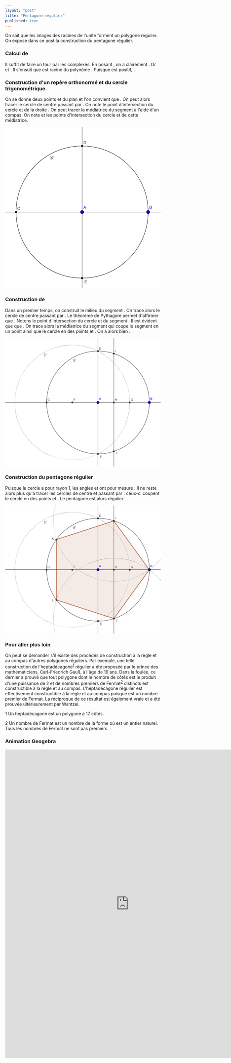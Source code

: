 ```yaml
---
layout: "post"
title: "Pentagone régulier"
published: true
---
```


On sait que les images des racines <script type="math/tex">n^\text{èmes}</script> de l'unité forment un polygone régulier. On expose dans ce post la construction du pentagone régulier.


### Calcul de <script type="math/tex">\cos\frac{2\pi}{5}</script>

Il suffit de faire un tour par les complexes. En posant <script type="math/tex">\omega=e^\frac{2i\pi}{5}</script>, on a clairement <script type="math/tex">1+\omega+\omega^2+\omega^3+\omega^4=\frac{\omega^5-1}{\omega-1}=0</script>.
Or <script type="math/tex">\omega+\omega^4=\omega+\frac{1}{\omega}=2\cos\frac{2\pi}{5}</script> et <script type="math/tex">\omega^2+\omega^3=\omega^2+\frac{1}{\omega^2}=2\cos\frac{4\pi}{5}=2(2\cos^2\frac{2\pi}{5}-1)</script>. Il s'ensuit que <script type="math/tex">\cos\frac{2\pi}{5}</script> est racine du polynôme <script type="math/tex">4X^2+2X-1</script>. Puisque <script type="math/tex">\cos\frac{2\pi}{5}</script> est positif, <script type="math/tex">\cos\frac{2\pi}{5}=\frac{\sqrt5-1}{4}</script>.

### Construction d'un repère orthonormé et du cercle trigonométrique.

On se donne deux points <script type="math/tex">A</script> et <script type="math/tex">B</script> du plan et l'on convient que <script type="math/tex">AB=1</script>. On peut alors tracer le cercle <script type="math/tex">\mathscr{C}</script> de centre <script type="math/tex">A</script> passant par <script type="math/tex">B</script>. On note <script type="math/tex">C</script> le point d'intersection du cercle <script type="math/tex">\mathscr{C}</script> et de la droite <script type="math/tex">(AB)</script>. On peut tracer la médiatrice du segment <script type="math/tex">[AC]</script> à l'aide d'un compas. On note <script type="math/tex">D</script> et <script type="math/tex">E</script> les points d'intersection du cercle <script type="math/tex">\mathscr{C}</script> et de cette médiatrice.

![repere](/images/2016/09/pentagone1.png)

### Construction de <script type="math/tex">\cos\frac{2\pi}{5}</script>

Dans un premier temps, on construit le milieu <script type="math/tex">F</script> du segment <script type="math/tex">[AC]</script>. On trace alors le cercle <script type="math/tex">\Gamma</script> de centre <script type="math/tex">F</script> passant par <script type="math/tex">D</script>. Le théorème de Pythagore permet d'affirmer que <script type="math/tex">FD=\frac{\sqrt5}{2}</script>. Notons <script type="math/tex">G</script> le point d'intersection du cercle <script type="math/tex">\Gamma</script> et du segment <script type="math/tex">[AB]</script>. Il est évident que que <script type="math/tex">AG=\frac{\sqrt5-1}{2}</script>. On trace alors la médiatrice du segment <script type="math/tex">[AG]</script> qui coupe le segment <script type="math/tex">[AB]</script> en un point <script type="math/tex">H</script> ainsi que le cercle <script type="math/tex">\mathscr{C}</script> en des points <script type="math/tex">I</script> et <script type="math/tex">J</script>. On a alors bien <script type="math/tex">AH=\frac{\sqrt5-1}{4}=\cos\frac{2\pi}{5}</script>.

![cosinus](/images/2016/09/pentagone2.png)

### Construction du pentagone régulier

Puisque le cercle <script type="math/tex">\mathscr{C}</script> a pour rayon 1, les angles <script type="math/tex">\widehat{BAI}</script> et <script type="math/tex">\widehat{BAJ}</script> ont pour mesure <script type="math/tex">\frac{2\pi}{5}</script>. Il ne reste alors plus qu'à tracer les cercles de centre <script type="math/tex">I</script> et <script type="math/tex">J</script> passant par <script type="math/tex">B</script> : ceux-ci coupent le cercle <script type="math/tex">\mathscr{C}</script> en des points <script type="math/tex">K</script> et <script type="math/tex">L</script>. Le pentagone <script type="math/tex">BIKLJ</script> est alors régulier.

![pentagone](/images/2016/09/pentagone3.png)

### Pour aller plus loin

On peut se demander s'il existe des procédés de construction à la règle et au compas d'autres polygones réguliers. Par exemple, une telle construction de l'heptadécagone<sup>[1](#heptadecagone)</sup> régulier a été proposée par le prince des mathématiciens, Carl-Friedrich Gauß, à l'âge de 19 ans. Dans la foulée, ce dernier a prouvé que tout polygone dont le nombre de côtés est le produit d'une puissance de 2 et de nombres premiers de Fermat<sup>[2](#fermat)</sup> distincts est constructible à la règle et au compas. L'heptadécagone régulier est effectivement constructible à la règle et au compas puisque <script type="math/tex">17=2^{2^2}+1</script> est un nombre premier de Fermat. La réciproque de ce résultat est également vraie et a été prouvée ultérieurement par Wantzel.

<a name="heptadecagone">1</a> Un heptadécagone est un polygone à 17 côtés.

<a name="fermat">2</a> Un nombre de Fermat est un nombre de la forme <script type="math/tex">2^{2^n}+1</script> où <script type="math/tex">n</script> est un entier naturel. Tous les nombres de Fermat ne sont pas premiers.

### Animation Geogebra

<iframe scrolling="no" src="https://www.geogebra.org/material/iframe/id/EBBhzYnJ/width/800/height/1000/border/888888/sri/true/sdz/true" width="800px" height="1000px" style="border:0px;"> </iframe>
